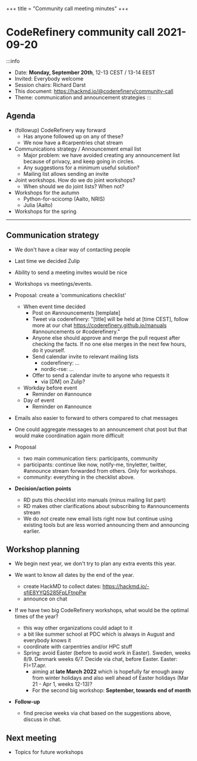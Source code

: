 +++
title = "Community call meeting minutes"
+++

# CodeRefinery community call 2021-09-20

:::info
- Date: **Monday, September 20th**, 12-13 CEST / 13-14 EEST
- Invited: Everybody welcome
- Session chairs: Richard Darst
- This document: https://hackmd.io/@coderefinery/community-call
- Theme: communication and announcement strategies
:::


## Agenda

- (followup) CodeRefinery way forward
  - Has anyone followed up on any of these?
  - We now have a #carpentries chat stream
- Communications strategy / Announcement email list
  - Major problem: we have avoided creating any announcement list because of privacy, and keep going in circles.
  - Any suggestions for a minimum useful solution?
  - Mailing list allows sending an invite
- Joint workshops. How do we do joint workshops?
  - When should we do joint lists?  When not?
- Workshops for the autumn
  - Python-for-scicomp (Aalto, NRIS)
  - Julia (Aalto)
- Workshops for the spring

---

## Communication strategy

- We don't have a clear way of contacting people
- Last time we decided Zulip
- Ability to send a meeting invites would be nice
- Workshops vs meetings/events.
- Proposal: create a 'communications checklist'
  - When event time decided
    - Post on #announcements [template]
    - Tweet via coderefinery: "[title] will be held at [time CEST], follow more
      at our chat https://coderefinery.github.io/manuals #announcements or
      #coderefinery."
    - Anyone else should approve and merge the pull request after checking the facts.  If no one else merges in the next few hours, do it yourself.
    - Send calendar invite to relevant mailing lists
      - coderefinery: ...
      - nordic-rse: ...
    - Offer to send a calendar invite to anyone who requests it
        - via [DM] on Zulip?
  - Workday before event
    - Reminder on #announce
  - Day of event
    - Reminder on #announce
- Emails also easier to forward to others compared to chat messages
- One could aggregate messages to an announcement chat post but that would make coordination again more difficult

- Proposal
  - two main communication tiers: participants, community
  - participants: continue like now, notify-me, tinyletter, twitter, #announce stream forwarded from others.  Only for workshops.
  - community: everything in the checklist above.

- **Decision/action points**
  - RD puts this checklist into manuals (minus mailing list part)
  - RD makes other clarifications about subscribing to #announcements stream
  - We do *not* create new email lists right now but continue using existing tools but are less worried announcing them and announcing earlier.


## Workshop planning

- We begin next year, we don't try to plan any extra events this year.
- We want to know all dates by the end of the year.
  - create HackMD to collect dates: https://hackmd.io/-sfiE8YYQS285FpLFtnpPw
  - announce on chat
- If we have two big CodeRefinery workshops, what would be the optimal times of the year?
  - this way other organizations could adapt to it
  - a bit like summer school at PDC which is always in August and everybody knows it
  - coordinate with carpentries and/or HPC stuff
  - Spring: avoid Easter (before to avoid work in Easter).  Sweden, weeks 8/9.  Denmark weeks 6/7.  Decide via chat, before Easter.  Easter: FI=17.apr.
    - aiming at **late March 2022** which is hopefully far enough away from
      winter holidays and also well ahead of Easter holidays (Mar 21 - Apr 1,
      weeks 12-13)?
    - For the second big workshop: **September, towards end of month**

- **Follow-up**
  - find precise weeks via chat based on the suggestions above, discuss in chat.


## Next meeting

- Topics for future workshops
